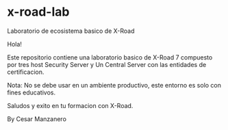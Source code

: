 # x-road-lab
Laboratorio de ecosistema basico de X-Road

Hola!

Este repositorio contiene una laboratorio basico de X-Road 7 compuesto por tres host Security Server y Un Central Server con las entidades de certificacion.

Nota: No se debe usar en un ambiente productivo, este entorno es solo con fines educativos. 

Saludos y exito en tu formacion con X-Road. 

By Cesar Manzanero
